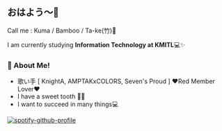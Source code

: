 ## おはよう～👋

Call me : Kuma / Bamboo / Ta-ke(竹)🎍

I am currently studying **Information Technology at KMITL**💻✨

### 🐼 About Me! <a href="https://facebook.com/yaowapa.thawornwiriyanan.5"><img src="https://raw.githubusercontent.com/rahulbanerjee26/githubProfileReadmeGenerator/main/icons/facebook.svg" width="16" height="16" /></a>  <a href="https://instagram.com/bemaly_kuma.197"><img src="https://raw.githubusercontent.com/rahulbanerjee26/githubProfileReadmeGenerator/main/icons/instagram.svg" width="16" height="16" /></a>
- 歌い手 [ KnightA, AMPTAKxCOLORS, Seven's Proud ] ❤️Red Member Lover❤️
- I have a sweet tooth 🦷🍭
- I want to succeed in many things💻

[![spotify-github-profile](https://spotify-github-profile.kittinanx.com/api/view?uid=31nawfncg5px5qabupebsd35wnr4&cover_image=true&theme=novatorem&show_offline=false&background_color=000000&interchange=false&bar_color=d10000&bar_color_cover=false)](https://spotify-github-profile.kittinanx.com/api/view?uid=31nawfncg5px5qabupebsd35wnr4&redirect=true)

<!--
**bemalykuma/bemalykuma** is a ✨ _special_ ✨ repository because its `README.md` (this file) appears on your GitHub profile.

Here are some ideas to get you started:

- 🔭 I’m currently working on ...
- 🌱 I’m currently learning ...
- 👯 I’m looking to collaborate on ...
- 🤔 I’m looking for help with ...
- 💬 Ask me about ...
- 📫 How to reach me: ...
- 😄 Pronouns: ...
- ⚡ Fun fact: ...
-->
